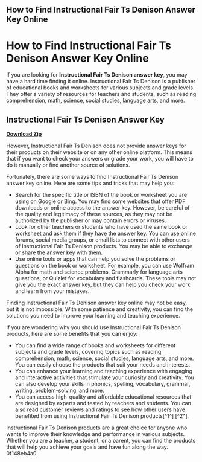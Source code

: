 ## How to Find Instructional Fair Ts Denison Answer Key Online

  
# How to Find Instructional Fair Ts Denison Answer Key Online
 
If you are looking for **Instructional Fair Ts Denison answer key**, you may have a hard time finding it online. Instructional Fair Ts Denison is a publisher of educational books and worksheets for various subjects and grade levels. They offer a variety of resources for teachers and students, such as reading comprehension, math, science, social studies, language arts, and more.
 
## Instructional Fair Ts Denison Answer Key


[**Download Zip**](https://www.google.com/url?q=https%3A%2F%2Furluso.com%2F2tKGyX&sa=D&sntz=1&usg=AOvVaw1_cC_iXJrp_5R4TORosIyo)

 
However, Instructional Fair Ts Denison does not provide answer keys for their products on their website or on any other online platform. This means that if you want to check your answers or grade your work, you will have to do it manually or find another source of solutions.
 
Fortunately, there are some ways to find Instructional Fair Ts Denison answer key online. Here are some tips and tricks that may help you:
 
- Search for the specific title or ISBN of the book or worksheet you are using on Google or Bing. You may find some websites that offer PDF downloads or online access to the answer key. However, be careful of the quality and legitimacy of these sources, as they may not be authorized by the publisher or may contain errors or viruses.
- Look for other teachers or students who have used the same book or worksheet and ask them if they have the answer key. You can use online forums, social media groups, or email lists to connect with other users of Instructional Fair Ts Denison products. You may be able to exchange or share the answer key with them.
- Use online tools or apps that can help you solve the problems or questions on the book or worksheet. For example, you can use Wolfram Alpha for math and science problems, Grammarly for language arts questions, or Quizlet for vocabulary and flashcards. These tools may not give you the exact answer key, but they can help you check your work and learn from your mistakes.

Finding Instructional Fair Ts Denison answer key online may not be easy, but it is not impossible. With some patience and creativity, you can find the solutions you need to improve your learning and teaching experience.

If you are wondering why you should use Instructional Fair Ts Denison products, here are some benefits that you can enjoy:

- You can find a wide range of books and worksheets for different subjects and grade levels, covering topics such as reading comprehension, math, science, social studies, language arts, and more. You can easily choose the products that suit your needs and interests.
- You can enhance your learning and teaching experience with engaging and interactive activities that stimulate your curiosity and creativity. You can also develop your skills in phonics, spelling, vocabulary, grammar, writing, problem-solving, and more.
- You can access high-quality and affordable educational resources that are designed by experts and tested by teachers and students. You can also read customer reviews and ratings to see how other users have benefited from using Instructional Fair Ts Denison products[^1^] [^2^].

Instructional Fair Ts Denison products are a great choice for anyone who wants to improve their knowledge and performance in various subjects. Whether you are a teacher, a student, or a parent, you can find the products that will help you achieve your goals and have fun along the way.
 0f148eb4a0
